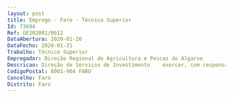```yaml
--- 
layout: post
title: Emprego - Faro - Técnico Superior
Id: 73694
Ref: OE202001/0612
DataAbertura: 2020-01-20
DataFecho: 2020-01-31
Trabalho: Técnico Superior
Empregador: Direção Regional de Agricultura e Pescas do Algarve
Descricao: Direção de Serviços de Investimento    exercer, com responsabilidade e autonomia técnica, ainda que com enquadramento superior, funções diversificadas no âmbito dos programas de apoio ao investimento atuais (PDR2020 e MAR2020) e ou futuros, de acordos com as exigências da fase em que sucessivamente se encontrem    participar na elaboração de planos, ou outro tipo de documentos de estudo, em reuniões de coordenação, e de avaliação, inerentes à sua área de trabalho, tanto no quadro interno da Direção Regional, como com outras entidades públicas e privadas, na região ou fora dela    apoiar iniciativas ou diligências da DRAP, independentemente da unidade orgânica que as promove, que se desenvolvam no quadro da sua atividade ou das suas competências técnicas.
CodigoPostal: 8001-904 FARO
Concelho: Faro
Distrito: Faro
--- 
```

